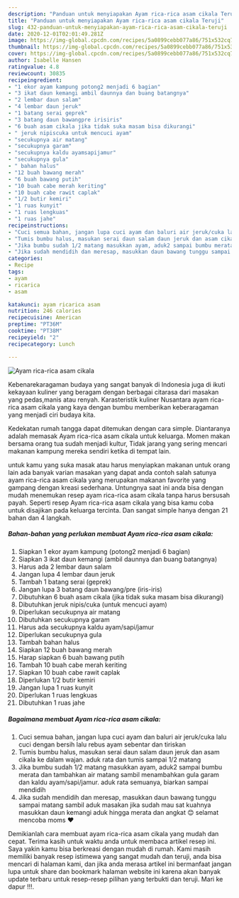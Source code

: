 ```yaml
---
description: "Panduan untuk menyiapakan Ayam rica-rica asam cikala Teruji"
title: "Panduan untuk menyiapakan Ayam rica-rica asam cikala Teruji"
slug: 432-panduan-untuk-menyiapakan-ayam-rica-rica-asam-cikala-teruji
date: 2020-12-01T02:01:49.281Z
image: https://img-global.cpcdn.com/recipes/5a0899cebb077a86/751x532cq70/ayam-rica-rica-asam-cikala-foto-resep-utama.jpg
thumbnail: https://img-global.cpcdn.com/recipes/5a0899cebb077a86/751x532cq70/ayam-rica-rica-asam-cikala-foto-resep-utama.jpg
cover: https://img-global.cpcdn.com/recipes/5a0899cebb077a86/751x532cq70/ayam-rica-rica-asam-cikala-foto-resep-utama.jpg
author: Isabelle Hansen
ratingvalue: 4.8
reviewcount: 30835
recipeingredient:
- "1 ekor ayam kampung potong2 menjadi 6 bagian"
- "3 ikat daun kemangi ambil daunnya dan buang batangnya"
- "2 lembar daun salam"
- "4 lembar daun jeruk"
- "1 batang serai geprek"
- "3 batang daun bawangpre irisiris"
- "6 buah asam cikala jika tidak suka masam bisa dikurangi"
- " jeruk nipiscuka untuk mencuci ayam"
- "secukupnya air matang"
- "secukupnya garam"
- "secukupnya kaldu ayamsapijamur"
- "secukupnya gula"
- " bahan halus"
- "12 buah bawang merah"
- "6 buah bawang putih"
- "10 buah cabe merah keriting"
- "10 buah cabe rawit caplak"
- "1/2 butir kemiri"
- "1 ruas kunyit"
- "1 ruas lengkuas"
- "1 ruas jahe"
recipeinstructions:
- "Cuci semua bahan, jangan lupa cuci ayam dan baluri air jeruk/cuka lalu cuci dengan bersih lalu rebus ayam sebentar dan tiriskan"
- "Tumis bumbu halus, masukan serai daun salam daun jeruk dan asam cikala ke dalam wajan. aduk rata dan tumis sampai 1/2 matang"
- "Jika bumbu sudah 1/2 matang masukkan ayam, aduk2 sampai bumbu merata dan tambahkan air matang sambil menambahkan gula garam dan kaldu ayam/sapi/jamur. aduk rata semuanya, biarkan sampai mendidih"
- "Jika sudah mendidih dan meresap, masukkan daun bawang tunggu sampai matang sambil aduk masakan jika sudah mau sat kuahnya masukkan daun kemangi aduk hingga merata dan angkat 😊 selamat mencoba moms ❤️"
categories:
- Recipe
tags:
- ayam
- ricarica
- asam

katakunci: ayam ricarica asam 
nutrition: 246 calories
recipecuisine: American
preptime: "PT36M"
cooktime: "PT38M"
recipeyield: "2"
recipecategory: Lunch

---
```



![Ayam rica-rica asam cikala](https://img-global.cpcdn.com/recipes/5a0899cebb077a86/751x532cq70/ayam-rica-rica-asam-cikala-foto-resep-utama.jpg)

Kebenarekaragaman budaya yang sangat banyak di Indonesia juga di ikuti kekayaan kuliner yang beragam dengan berbagai citarasa dari masakan yang pedas,manis atau renyah. Karasteristik kuliner Nusantara ayam rica-rica asam cikala yang kaya dengan bumbu memberikan keberaragaman yang menjadi ciri budaya kita.




Kedekatan rumah tangga dapat ditemukan dengan cara simple. Diantaranya adalah memasak Ayam rica-rica asam cikala untuk keluarga. Momen makan bersama orang tua sudah menjadi kultur, Tidak jarang yang sering mencari makanan kampung mereka sendiri ketika di tempat lain.

untuk kamu yang suka masak atau harus menyiapkan makanan untuk orang lain ada banyak varian masakan yang dapat anda contoh salah satunya ayam rica-rica asam cikala yang merupakan makanan favorite yang gampang dengan kreasi sederhana. Untungnya saat ini anda bisa dengan mudah menemukan resep ayam rica-rica asam cikala tanpa harus bersusah payah.
Seperti resep Ayam rica-rica asam cikala yang bisa kamu coba untuk disajikan pada keluarga tercinta. Dan sangat simple hanya dengan 21 bahan dan 4 langkah.


<!--inarticleads1-->

##### Bahan-bahan yang perlukan membuat Ayam rica-rica asam cikala:

1. Siapkan 1 ekor ayam kampung (potong2 menjadi 6 bagian)
1. Siapkan 3 ikat daun kemangi (ambil daunnya dan buang batangnya)
1. Harus ada 2 lembar daun salam
1. Jangan lupa 4 lembar daun jeruk
1. Tambah 1 batang serai (geprek)
1. Jangan lupa 3 batang daun bawang/pre (iris-iris)
1. Dibutuhkan 6 buah asam cikala (jika tidak suka masam bisa dikurangi)
1. Dibutuhkan  jeruk nipis/cuka (untuk mencuci ayam)
1. Diperlukan secukupnya air matang
1. Dibutuhkan secukupnya garam
1. Harus ada secukupnya kaldu ayam/sapi/jamur
1. Diperlukan secukupnya gula
1. Tambah  bahan halus
1. Siapkan 12 buah bawang merah
1. Harap siapkan 6 buah bawang putih
1. Tambah 10 buah cabe merah keriting
1. Siapkan 10 buah cabe rawit caplak
1. Diperlukan 1/2 butir kemiri
1. Jangan lupa 1 ruas kunyit
1. Diperlukan 1 ruas lengkuas
1. Dibutuhkan 1 ruas jahe




<!--inarticleads2-->

##### Bagaimana membuat  Ayam rica-rica asam cikala:

1. Cuci semua bahan, jangan lupa cuci ayam dan baluri air jeruk/cuka lalu cuci dengan bersih lalu rebus ayam sebentar dan tiriskan
1. Tumis bumbu halus, masukan serai daun salam daun jeruk dan asam cikala ke dalam wajan. aduk rata dan tumis sampai 1/2 matang
1. Jika bumbu sudah 1/2 matang masukkan ayam, aduk2 sampai bumbu merata dan tambahkan air matang sambil menambahkan gula garam dan kaldu ayam/sapi/jamur. aduk rata semuanya, biarkan sampai mendidih
1. Jika sudah mendidih dan meresap, masukkan daun bawang tunggu sampai matang sambil aduk masakan jika sudah mau sat kuahnya masukkan daun kemangi aduk hingga merata dan angkat 😊 selamat mencoba moms ❤️




Demikianlah cara membuat ayam rica-rica asam cikala yang mudah dan cepat. Terima kasih untuk waktu anda untuk membaca artikel resep ini. Saya yakin kamu bisa berkreasi dengan mudah di rumah. Kami masih memiliki banyak resep istimewa yang sangat mudah dan teruji, anda bisa mencari di halaman kami, dan jika anda merasa artikel ini bermanfaat jangan lupa untuk share dan bookmark halaman website ini karena akan banyak update terbaru untuk resep-resep pilihan yang terbukti dan teruji. Mari ke dapur !!!. 
